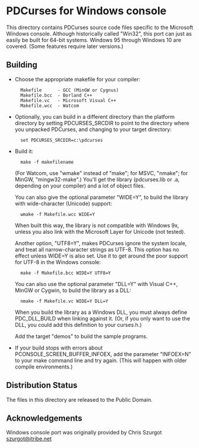 PDCurses for Windows console
============================

This directory contains PDCurses source code files specific to the
Microsoft Windows console. Although historically called "Win32", this
port can just as easily be built for 64-bit systems. Windows 95 through
Windows 10 are covered. (Some features require later versions.)


Building
--------

- Choose the appropriate makefile for your compiler:

        Makefile      - GCC (MinGW or Cygnus)
        Makefile.bcc  - Borland C++
        Makefile.vc   - Microsoft Visual C++
        Makefile.wcc  - Watcom

- Optionally, you can build in a different directory than the platform
  directory by setting PDCURSES_SRCDIR to point to the directory where
  you unpacked PDCurses, and changing to your target directory:

        set PDCURSES_SRCDIR=c:\pdcurses

- Build it:

        make -f makefilename

  (For Watcom, use "wmake" instead of "make"; for MSVC, "nmake"; for
  MinGW, "mingw32-make".) You'll get the library (pdcurses.lib or .a,
  depending on your compiler) and a lot of object files.

  You can also give the optional parameter "WIDE=Y", to build the
  library with wide-character (Unicode) support:

        wmake -f Makefile.wcc WIDE=Y

  When built this way, the library is not compatible with Windows 9x,
  unless you also link with the Microsoft Layer for Unicode (not
  tested).

  Another option, "UTF8=Y", makes PDCurses ignore the system locale, and
  treat all narrow-character strings as UTF-8. This option has no effect
  unless WIDE=Y is also set. Use it to get around the poor support for
  UTF-8 in the Windows console:

        make -f Makefile.bcc WIDE=Y UTF8=Y

  You can also use the optional parameter "DLL=Y" with Visual C++,
  MinGW or Cygwin, to build the library as a DLL:

        nmake -f Makefile.vc WIDE=Y DLL=Y

  When you build the library as a Windows DLL, you must always define
  PDC_DLL_BUILD when linking against it. (Or, if you only want to use
  the DLL, you could add this definition to your curses.h.)

  Add the target "demos" to build the sample programs.

- If your build stops with errors about PCONSOLE_SCREEN_BUFFER_INFOEX,
  add the parameter "INFOEX=N" to your make command line and try again.
  (This will happen with older compile environments.)


Distribution Status
-------------------

The files in this directory are released to the Public Domain.


Acknowledgements
----------------

Windows console port was originally provided by Chris Szurgot
<szurgot@itribe.net>

